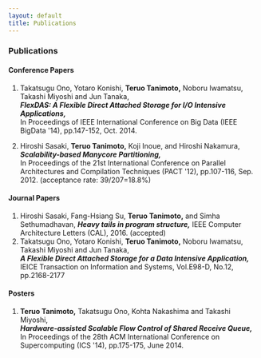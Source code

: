 ```yaml
---
layout: default
title: Publications
---
```


### Publications

#### Conference Papers

1. Takatsugu Ono, Yotaro Konishi, __Teruo Tanimoto,__ Noboru Iwamatsu, Takashi Miyoshi and Jun Tanaka,  
   ***FlexDAS: A Flexible Direct Attached Storage for I/O Intensive Applications,***  
   In Proceedings of IEEE International Conference on Big Data (IEEE BigData '14), pp.147-152, Oct. 2014.
        
2. Hiroshi Sasaki, __Teruo Tanimoto,__ Koji Inoue, and Hiroshi Nakamura,  
   ***Scalability-based Manycore Partitioning,***  
   In Proceedings of the 21st International Conference on Parallel Architectures and Compilation Techniques (PACT '12), pp.107-116, Sep. 2012. (acceptance rate: 39/207=18.8%)

<!--
#### Workshop Papers
-->

#### Journal Papers

1. Hiroshi Sasaki, Fang-Hsiang Su, __Teruo Tanimoto,__ and Simha Sethumadhavan,
   ***Heavy tails in program structure,***
   IEEE Computer Architecture Letters (CAL), 2016. (accepted)
2. Takatsugu Ono, Yotaro Konishi, __Teruo Tanimoto,__ Noboru Iwamatsu, Takashi Miyoshi and Jun Tanaka,  
   ***A Flexible Direct Attached Storage for a Data Intensive Application,***  
   IEICE Transaction on Information and Systems, Vol.E98-D, No.12, pp.2168-2177

#### Posters
1. __Teruo Tanimoto,__ Takatsugu Ono, Kohta Nakashima and Takashi Miyoshi,  
   ***Hardware-assisted Scalable Flow Control of Shared Receive Queue,***  
   In Proceedings of the 28th ACM International Conference on Supercomputing (ICS '14), pp.175-175, June 2014.
